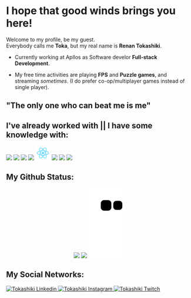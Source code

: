 # I hope that good winds brings you here! 

Welcome to my profile, be my guest. <br>
Everybody calls me **Toka**, but my real name is **Renan Tokashiki**.

- Currently working at Apllos as Software develor **Full-stack Development**.

- My free time activities are playing **FPS** and **Puzzle games**, and streaming *sometimes*. (I do prefer co-op/multiplayer games instead of single player).

## **"The only one who can beat me is me"**


## I've already worked with || I have some knowledge with:
<code><img height="40" src="https://logodownload.org/wp-content/uploads/2016/10/html5-logo-8.png"></code>
<code><img height="40" src="https://terminalroot.com.br/assets/img/css/css.png"></code>
<code><img height="40" src="https://www.dialhost.com.br/blog/wp-content/uploads/2019/09/javascript_logo.png"></code>
<code><img height="40" src="https://cdn.iconscout.com/icon/free/png-512/typescript-1174965.png"></code>
<code><img height="40" src="https://raw.githubusercontent.com/github/explore/80688e429a7d4ef2fca1e82350fe8e3517d3494d/topics/react/react.png"></code>
<code><img height="40" src="https://miro.medium.com/max/400/1*tfZa4vsI6UusJYt_fzvGnQ.png"></code>
<code><img height="40" src="https://logospng.org/download/java/logo-java-1024.png"></code>
<code><img height="40" src="https://git-scm.com/images/logos/downloads/Git-Icon-1788C.png"></code>

## My Github Status:
<div align="center">
 <img height="175em" src="https://github-readme-stats.vercel.app/api?username=renantoka&show_icons=true&theme=tokyonight&include_all_commits=true&count_private=true"/>
 <img height="175em" src="https://github-readme-stats.vercel.app/api/top-langs/?username=renantoka&layout=compact&langs_count=16&theme=tokyonight"/>
 <img src="https://github.com/rafaballerini/rafaballerini/blob/output/github-contribution-grid-snake.svg"/>
</div>

## My Social Networks:
<div>
  <a href="https://www.linkedin.com/in/renantokashiki/" target="_blank">
    <img alt="Tokashiki Linkedin" height="35px" src="https://cdn1.iconfinder.com/data/icons/logotypes/32/square-linkedin-128.png" >
  </a>
  <a href="https://www.instagram.com/renantoka/" target="_blank">
    <img alt="Tokashiki Instagram" height="35px" src="https://cdn2.iconfinder.com/data/icons/social-media-applications/64/social_media_applications_3-instagram-128.png" />
  </a>
  <a href="https://www.twitch.tv/renantoka/" target="_blank">
    <img alt="Tokashiki Twitch" height="35px" src="https://cdn0.iconfinder.com/data/icons/brands-flat-2/200/twitch-social-network-brand-logo-256.png" />
  </a>
</div>

<!--
**renantoka/renantoka** is a ✨ _special_ ✨ repository because its `README.md` (this file) appears on your GitHub profile.

Here are some ideas to get you started:

- 🔭 I’m currently working on ...
- 🌱 I’m currently learning ...
- 👯 I’m looking to collaborate on ...
- 🤔 I’m looking for help with ...
- 💬 Ask me about ...
- 📫 How to reach me: ...
- 😄 Pronouns: ...
- ⚡ Fun fact: ...
-->
